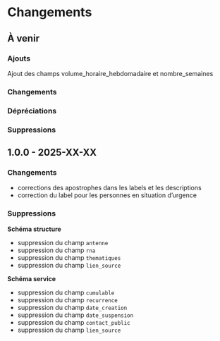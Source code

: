 # Changements

## À venir

### Ajouts

Ajout des champs volume_horaire_hebdomadaire et nombre_semaines

### Changements

### Dépréciations

### Suppressions

## 1.0.0 - 2025-XX-XX

### Changements

* corrections des apostrophes dans les labels et les descriptions
* correction du label pour les personnes en situation d’urgence

### Suppressions

**Schéma structure**

* suppression du champ `antenne`
* suppression du champ `rna`
* suppression du champ `thematiques`
* suppression du champ `lien_source`

**Schéma service**

* suppression du champ `cumulable`
* suppression du champ `recurrence`
* suppression du champ `date_creation`
* suppression du champ `date_suspension`
* suppression du champ `contact_public`
* suppression du champ `lien_source`
